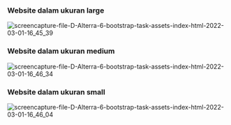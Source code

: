 ### Website dalam ukuran large
![screencapture-file-D-Alterra-6-bootstrap-task-assets-index-html-2022-03-01-16_45_39](https://user-images.githubusercontent.com/67999361/156146218-98762ac6-aa0e-4e1b-a100-346f8017551b.png)

### Website dalam ukuran medium
![screencapture-file-D-Alterra-6-bootstrap-task-assets-index-html-2022-03-01-16_46_34](https://user-images.githubusercontent.com/67999361/156146317-cc04f62d-a9a1-4a2f-9f8e-54a331aba6cf.png)

### Website dalam ukuran small
![screencapture-file-D-Alterra-6-bootstrap-task-assets-index-html-2022-03-01-16_46_04](https://user-images.githubusercontent.com/67999361/156146372-40fc6b5a-ef61-4df8-afac-0f033221e465.png)
